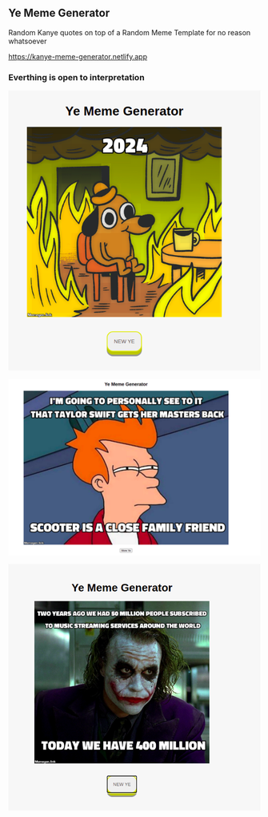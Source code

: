 ## Ye Meme Generator

Random Kanye quotes on top of a Random Meme Template for no reason whatsoever

https://kanye-meme-generator.netlify.app

### Everthing is open to interpretation

![image info](./static/meme-ye-2024.png)

![image info](./static/meme-taylor.png)

![image info](./static/meme-ye-society.png)
